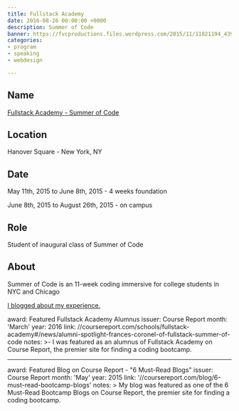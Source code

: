 ```yaml
---
title: Fullstack Academy
date: 2016-08-26 00:00:00 +0000
description: Summer of Code
banner: https://fvcproductions.files.wordpress.com/2015/11/11821194_439697182900579_299304949_n-1-e1457320708289.jpg
categories:
- program
- speaking
- webdesign

---
```

## Name

<a title="Fullstack Academy" href="https://www.fullstackacademy.com/summer-of-code" target="_blank" rel="noopener">Fullstack Academy - Summer of Code</a>

## Location

Hanover Square - New York, NY

## Date

May 11th, 2015 to June 8th, 2015 - 4 weeks foundation

June 8th, 2015 to August 26th, 2015 - on campus

## Role

Student of inaugural class of Summer of Code

## About

Summer of Code is an 11-week coding immersive for college students in NYC and Chicago

[I blogged about my experience.](https://fvcproductions.com/blog/2015/08/30/fullstack-academy-reflections/)

award: Featured Fullstack Academy Alumnus
issuer: Course Report
month: 'March'
year: 2016
link: //coursereport.com/schools/fullstack-academy#/news/alumni-spotlight-frances-coronel-of-fullstack-summer-of-code
notes: >-
I was featured as an alumnus of Fullstack Academy on Course Report, the
premier site for finding a coding bootcamp.

---

<!-- ON OWN -->

award: Featured Blog on Course Report - "6 Must-Read Blogs"
issuer: Course Report
month: 'May'
year: 2015
link: '//coursereport.com/blog/6-must-read-bootcamp-blogs'
notes: >
My blog was featured as one of the 6 Must-Read Bootcamp Blogs on Course
Report, the premier site for finding a coding bootcamp.
